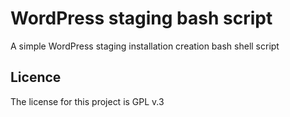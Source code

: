 # WordPress staging bash script

A simple WordPress staging installation creation bash shell script

## Licence

The license for this project is GPL v.3